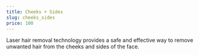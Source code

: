 ```yaml
---
title: Cheeks + Sides
slug: cheeks_sides
price: 100
---
```


Laser hair removal technology provides a safe and effective way to remove unwanted hair from the cheeks and sides of the face.
